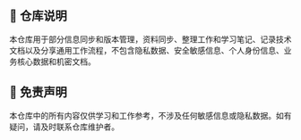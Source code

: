 ## 📝 仓库说明

本仓库用于部分信息同步和版本管理，资料同步、整理工作和学习笔记、记录技术文档以及分享通用工作流程，不包含隐私数据、安全敏感信息、个人身份信息、业务核心数据和机密文档。

## 📌 免责声明
本仓库中的所有内容仅供学习和工作参考，不涉及任何敏感信息或隐私数据。如有疑问，请及时联系仓库维护者。
